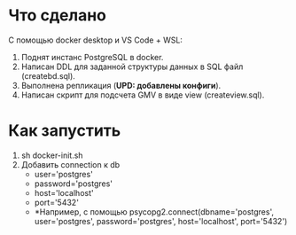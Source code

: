 # Что сделано
С помощью docker desktop и VS Code + WSL:
1. Поднят инстанс PostgreSQL в docker.
2. Написан DDL для заданной структуры данных в SQL файл (createbd.sql).
3. Выполнена репликация (**UPD: добавлены конфиги**).
4. Написан скрипт для подсчета GMV в виде view (createview.sql).

# Как запустить
1. sh docker-init.sh
2. Добавить connection к db
   - user='postgres'
   - password='postgres'
   - host='localhost'
   - port='5432'
   - *Например, с помощью psycopg2.connect(dbname='postgres', user='postgres', password='postgres', host='localhost', port='5432')
